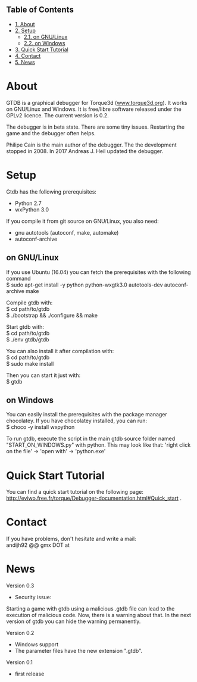 <div id="table-of-contents">
<h2>Table of Contents</h2>
<div id="text-table-of-contents">
<ul>
<li><a href="#org5c0f5b7">1. About</a></li>
<li><a href="#orgabafad4">2. Setup</a>
<ul>
<li><a href="#org371974b">2.1. on GNU/Linux</a></li>
<li><a href="#orgd6c586f">2.2. on Windows</a></li>
</ul>
</li>
<li><a href="#org1d45712">3. Quick Start Tutorial</a></li>
<li><a href="#orga5e82a0">4. Contact</a></li>
<li><a href="#orgc3c4fea">5. News</a></li>
</ul>
</div>
</div>


<a id="org5c0f5b7"></a>

# About

GTDB is a graphical debugger for Torque3d (www.torque3d.org). It works on
GNU/Linux and Windows. It is free/libre software released under the GPLv2
licence. The current version is 0.2.

The debugger is in beta state. There are some tiny issues. Restarting the game
and the debugger often helps.

Philipe Cain is the main author of the debugger. The the development stopped
in 2008. In 2017 Andreas J. Heil updated the debugger.


<a id="orgabafad4"></a>

# Setup

Gtdb has the following prerequisites:  

-   Python 2.7
-   wxPython 3.0

If you compile it from git source on GNU/Linux, you also need:

-   gnu autotools (autoconf, make, automake)
-   autoconf-archive


<a id="org371974b"></a>

## on GNU/Linux

If you use Ubuntu (16.04) you can fetch the prerequisites with the following
command   
$ sudo apt-get install -y python python-wxgtk3.0 autotools-dev autoconf-archive
make

Compile gtdb with:  
$ cd path/to/gtdb  
$ ./bootstrap && ./configure && make

Start gtdb with:  
$ cd path/to/gtdb  
$ ./env gtdb/gtdb

You can also install it after compilation with:  
$ cd path/to/gtdb  
$ sudo make install

Then you can start it just with:   
$ gtdb


<a id="orgd6c586f"></a>

## on Windows

You can easily install the prerequisites with the package manager chocolatey. If
you have chocolatey installed, you can run:   
$ choco -y install wxpython

To run gtdb, execute the script in the main gtdb source folder named
"START\_ON\_WINDOWS.py" with python. This may look like that: 'right click on the
file' -> 'open with' -> 'python.exe'


<a id="org1d45712"></a>

# Quick Start Tutorial

You can find a quick start tutorial on the following page: 
<http://eviwo.free.fr/torque/Debugger-documentation.html#Quick_start> .


<a id="orga5e82a0"></a>

# Contact

If you have problems, don't hesitate and write a mail:   
andijh92 @@ gmx DOT at


<a id="orgc3c4fea"></a>

# News

Version 0.3

-   Security issue:

Starting a game with gtdb using a malicious .gtdb file can lead to the execution
of malicious code. Now, there is a warning about that. In the next version of
gtdb you can hide the warning permanently.

Version 0.2

-   Windows support
-   The parameter files have the new extension ".gtdb".

Version 0.1

-   first release

